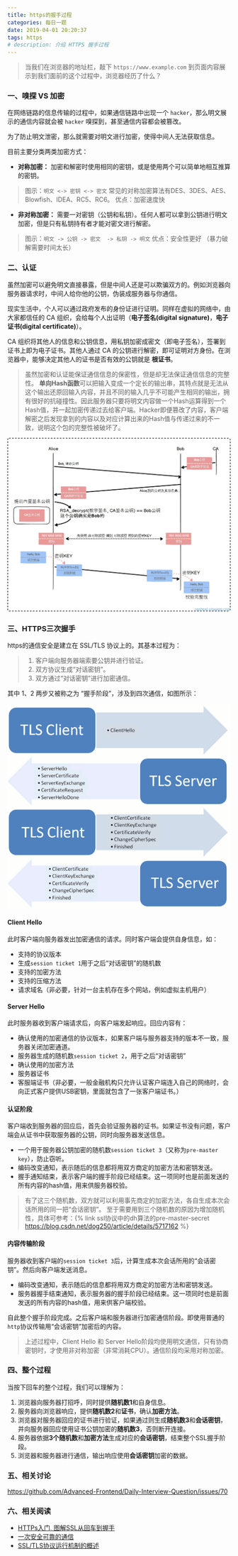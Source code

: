 ```yaml
---
title: https的握手过程
categories: 每日一题
date: 2019-04-01 20:20:37
tags: https
# description: 介绍 HTTPS 握手过程
---
```


> 当我们在浏览器的地址栏，敲下 `https://www.example.com` 到页面内容展示到我们面前的这个过程中，浏览器经历了什么？

<!-- more -->

### 一、嗅探 VS 加密

在网络链路的信息传输的过程中，如果通信链路中出现一个 `hacker`，那么明文展示的通信内容就会被 `hacker` 嗅探到，甚至通信内容都会被篡改。

为了防止明文泄密，那么就需要对明文进行加密，使得中间人无法获取信息。

目前主要分类两类加密方式：
- **对称加密：** 加密和解密时使用相同的密钥，或是使用两个可以简单地相互推算的密钥。
> 图示：`明文 <-> 密钥 <-> 密文`
> 常见的对称加密算法有DES、3DES、AES、Blowfish、IDEA、RC5、RC6。
> 优点：加密速度快
- **非对称加密：** 需要一对密钥（公钥和私钥）。任何人都可以拿到公钥进行明文加密，但是只有私钥持有者才能对密文进行解密。
> 图示：`明文 -> 公钥 -> 密文  -> 私钥 -> 明文`
> 优点：安全性更好 （暴力破解需要时间太长）

### 二、认证

虽然加密可以避免明文直接暴露，但是中间人还是可以欺骗双方的。例如浏览器向服务器请求时，中间人给你他的公钥，伪装成服务器与你通信。

现实生活中，个人可以通过政府发布的身份证进行证明。同样在虚拟的网络中，由大家都信任的 CA 组织，会给每个人出证明（**电子签名(digital signature)**，**电子证书(digital certificate)**）。

CA 组织将其他人的信息和公钥信息，用私钥加密成密文（即电子签名），签署到证书上即为电子证书。其他人通过 CA 的公钥进行解密，即可证明对方身份。在浏览器中，能够决定其他人的证书是否有效的公钥就是 **根证书**。

> 虽然加密和认证能保证通信信息的保密性，但是却无法保证通信信息的完整性。 **单向Hash函数**可以把输入变成一个定长的输出串，其特点就是无法从这个输出还原回输入内容，并且不同的输入几乎不可能产生相同的输出，拥有很好的抗碰撞性。因此服务器只要将明文内容做一个Hash运算得到一个Hash值，并一起加密传递过去给客户端。Hacker即便篡改了内容，客户端解密之后发现拿到的内容以及对应计算出来的Hash值与传递过来的不一致，说明这个包的完整性被破坏了。

![](/images/一次可靠的通信.png)

### 三、HTTPS三次握手

https的通信安全是建立在 SSL/TLS 协议上的。其基本过程为：

> 1. 客户端向服务器端索要公钥并进行验证。
> 2. 双方协议生成“对话密钥”。
> 3. 双方通过“对话密钥”进行加密通信。

其中 1、2 两步又被称之为 “握手阶段”，涉及到四次通信，如图所示：

![](/images/https三次握手.png)

#### Client Hello

此时客户端向服务器发出加密通信的请求。同时客户端会提供自身信息，如：

- 支持的协议版本
- 生成`session ticket 1`用于之后“对话密钥”的随机数
- 支持的加密方法
- 支持的压缩方法
- 请求域名（非必要，针对一台主机存在多个网站，例如虚拟主机用户）

#### Server Hello

此时服务器收到客户端请求后，向客户端发起响应。回应内容有：

- 确认使用的加密通信的协议版本，如果客户端与服务器支持的版本不一致，服务器关闭加密通道。
- 服务器生成的随机数`session ticket 2`，用于之后“对话密钥”
- 确认使用的加密方法
- 服务器证书
- 客服端证书（非必要，一般金融机构只允许认证客户端连入自己的网络时，会向正式客户提供USB密钥，里面就包含了一张客户端证书。）

#### 认证阶段

客户端收到服务器的回应后，首先会验证服务器的证书。如果证书没有问题，客户端会从证书中获取服务器的公钥，同时向服务器发送信息。

- 一个用于服务器公钥加密的随机数`session ticket 3`（又称为`pre-master key`），防止窃听。
- 编码改变通知，表示随后的信息都将用双方商定的加密方法和密钥发送。
- 握手通知结束，表示客户端的握手阶段已经结束。这一项同时也是前面发送的所有内容的hash值，用来供服务器校验。

> 有了这三个随机数，双方就可以利用事先商定的加密方法，各自生成本次会话所用的同一把“会话密钥”。
> 至于需要用到三个随机数的原因为增加随机性，具体可参考：{% link ssl协议中的dh算法的pre-master-secret https://blog.csdn.net/dog250/article/details/5717162 %}

#### 内容传输阶段

服务器收到客户端的`session ticket 3`后，计算生成本次会话所用的“会话密钥”。然后向客户端发送消息。

- 编码改变通知，表示随后的信息都将用双方商定的加密方法和密钥发送。
- 服务器握手结束通知，表示服务器的握手阶段已经结束。这一项同时也是前面发送的所有内容的hash值，用来供客户端校验。

自此整个握手阶段完成。之后客户端和服务器进行加密通信阶段。即使用普通的`http`协议传输用“会话密钥”加密后的内容。

> 上述过程中，Client Hello 和 Server Hello阶段均使用明文通信，只有协商密钥时，才使用非对称加密（非常消耗CPU）。通信阶段均采用对称加密。

### 四、整个过程

当按下回车的整个过程，我们可以理解为：

1. 浏览器向服务器打招呼，同时提供**随机数1**和自身信息。
2. 服务器向浏览器响应，提供**随机数2**和**证书**，确认**加密方法**。
3. 浏览器对服务器回应的证书进行验证，如果通过则生成**随机数3**和**会话密钥**，并向服务器回应使用证书公钥加密的**随机数3**，否则断开连接。
4. 服务器依据**3个随机数**和**加密方法**生成对应的**会话密钥**，结束整个SSL握手阶段。
5. 浏览器和服务器进行通信，输出响应使用**会话密钥**加密的数据。

### 五、相关讨论

https://github.com/Advanced-Frontend/Daily-Interview-Question/issues/70

### 六、相关阅读

- [HTTPs入门, 图解SSL从回车到握手](https://zhuanlan.zhihu.com/p/25587986)
- [一次安全可靠的通信](https://developers.weixin.qq.com/community/develop/article/doc/000046a5fdc7802a15f7508b556413)
- [SSL/TLS协议运行机制的概述](http://www.ruanyifeng.com/blog/2014/02/ssl_tls.html)
